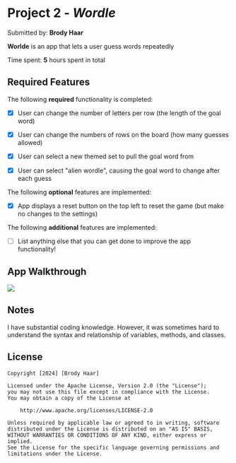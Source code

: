 # Project 2 - *Wordle*

Submitted by: **Brody Haar**

**Worlde** is an app that lets a user guess words repeatedly

Time spent: **5** hours spent in total

## Required Features

The following **required** functionality is completed:

- [x] User can change the number of letters per row (the length of the goal word)
- [x] User can change the numbers of rows on the board (how many guesses allowed)
- [x] User can select a new themed set to pull the goal word from
- [x] User can select "alien wordle", causing the goal word to change after each guess


The following **optional** features are implemented:

- [x] App displays a reset button on the top left to reset the game (but make no changes to the settings)

The following **additional** features are implemented:

- [ ] List anything else that you can get done to improve the app functionality!

## App Walkthrough

<div>
    <a href="https://www.loom.com/share/821e1660386840d791229e5dac5b533a">
    </a>
    <a href="https://www.loom.com/share/821e1660386840d791229e5dac5b533a">
      <img style="max-width:300px;" src="https://cdn.loom.com/sessions/thumbnails/821e1660386840d791229e5dac5b533a-with-play.gif">
    </a>
  </div>

## Notes

I have substantial coding knowledge. However, it was sometimes hard to understand the syntax and relationship of variables, methods, and classes.

## License

    Copyright [2024] [Brody Haar]

    Licensed under the Apache License, Version 2.0 (the "License");
    you may not use this file except in compliance with the License.
    You may obtain a copy of the License at

        http://www.apache.org/licenses/LICENSE-2.0

    Unless required by applicable law or agreed to in writing, software
    distributed under the License is distributed on an "AS IS" BASIS,
    WITHOUT WARRANTIES OR CONDITIONS OF ANY KIND, either express or implied.
    See the License for the specific language governing permissions and
    limitations under the License.
